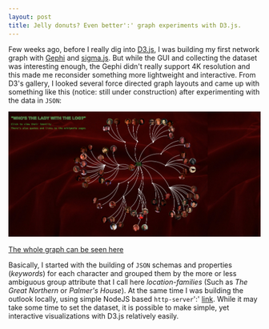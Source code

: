```yaml
---
layout: post
title: Jelly donuts? Even better':' graph experiments with D3.js.
---
```


Few weeks ago, before I really dig into <a href="https://d3js.org/">D3.js</a>, I was building my first network graph with <a href="https://gephi.org/">Gephi</a> and [sigma.js](http://sigmajs.org/). But while the GUI and collecting the dataset was interesting enough, the Gephi didn't really support 4K resolution and this made me reconsider something more lightweight and interactive. From D3's gallery, I looked several force directed graph layouts and came up with something like this (notice: still under construction) after experimenting with the data in `JSON`:  


<img src="../TwinPeaksGraph/img/twinpeaksimage.jpg"/>

<a href="https://xtabentun.github.io/TwinPeaksGraph/">The whole graph can be seen here</a>

Basically, I started with the building of `JSON` schemas and properties (*keywords*) for each character and grouped them by the more or less ambiguous group attribute that I call here *location-families* (Such as *The Great Northern* or *Palmer's House*). At the same time I was building the outlook locally, using simple NodeJS based `http-server`':' [link](https://www.npmjs.com/package/http-server). While it may take some time to set the dataset, it is possible to make simple, yet interactive visualizations with D3.js relatively easily.


